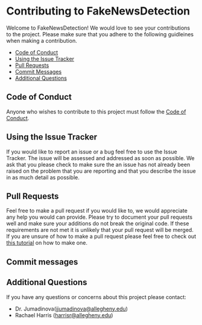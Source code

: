 # Contributing to FakeNewsDetection

Welcome to FakeNewsDetection! We would love to see your contributions to the project. Please make sure that you adhere to the following guidleines when making a contribution.


* [Code of Conduct](#code-of-conduct)
* [Using the Issue Tracker](#using-the-issue-tracker)
* [Pull Requests](#pull-requests)
* [Commit Messages](#commit-messages)
* [Additional Questions](#additional-question)

## Code of Conduct

Anyone who wishes to contribute to this project must follow the [Code of Conduct](https://github.com/Allegheny-Ethical-CS/FakeNewsDetection/blob/Security-Policy/CodeOfConduct.md).

## Using the Issue Tracker

If you would like to report an issue or a bug feel free to use the Issue Tracker. The issue will be assessed and addressed as soon as possible. We ask that you please check to make sure the an issue has not already been raised on the problem that you are reporting and that you describe the issue in as much detail as possible.

## Pull Requests

Feel free to make a pull request if you would like to, we would appreciate any help you would can provide. Please try to document your pull requests well and make sure your additions do not break the original code. If these requirements are not met it is unlikely that your pull request will be merged. If you are unsure of how to make a pull request please feel free to check out [this tutorial](https://app.egghead.io/playlists/how-to-contribute-to-an-open-source-project-on-github) on how to make one.

## Commit messages

## Additional Questions

If you have any questions or concerns about this project please contact:

- Dr. Jumadinova(jjumadinova@allegheny.edu)
- Rachael Harris (harrisr@allegheny.edu)
